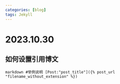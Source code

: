 ```yaml
---
categories: [blog]
tags: Jekyll
---
```

# 2023.10.30
## 如何设置引用博文

`markdown
#举例说明
[Post:"post_title"]({% post_url "filename_without_extension" %})`